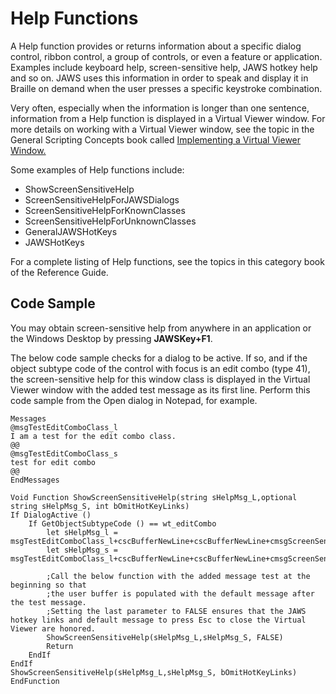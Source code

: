 # Help Functions

A Help function provides or returns information about a specific dialog
control, ribbon control, a group of controls, or even a feature or
application. Examples include keyboard help, screen-sensitive help, JAWS
hotkey help and so on. JAWS uses this information in order to speak and
display it in Braille on demand when the user presses a specific
keystroke combination.

Very often, especially when the information is longer than one sentence,
information from a Help function is displayed in a Virtual Viewer
window. For more details on working with a Virtual Viewer window, see
the topic in the General Scripting Concepts book called [Implementing a
Virtual Viewer Window.](../Virtual_Viewer_Functions.html)

Some examples of Help functions include:

- ShowScreenSensitiveHelp
- ScreenSensitiveHelpForJAWSDialogs
- ScreenSensitiveHelpForKnownClasses
- ScreenSensitiveHelpForUnknownClasses
- GeneralJAWSHotKeys
- JAWSHotKeys

For a complete listing of Help functions, see the topics in this
category book of the Reference Guide.

## Code Sample

You may obtain screen-sensitive help from anywhere in an application or
the Windows Desktop by pressing **JAWSKey+F1**.

The below code sample checks for a dialog to be active. If so, and if
the object subtype code of the control with focus is an edit combo (type
41), the screen-sensitive help for this window class is displayed in the
Virtual Viewer window with the added test message as its first line.
Perform this code sample from the Open dialog in Notepad, for example.

    Messages
    @msgTestEditComboClass_l
    I am a test for the edit combo class.
    @@
    @msgTestEditComboClass_s
    test for edit combo
    @@
    EndMessages

    Void Function ShowScreenSensitiveHelp(string sHelpMsg_L,optional string sHelpMsg_S, int bOmitHotKeyLinks)
    If DialogActive ()
        If GetObjectSubtypeCode () == wt_editCombo
            let sHelpMsg_l = msgTestEditComboClass_l+cscBufferNewLine+cscBufferNewLine+cmsgScreenSensitiveHelp50_L
            let sHelpMsg_s = msgTestEditComboClass_l+cscBufferNewLine+cscBufferNewLine+cmsgScreenSensitiveHelp50_s

            ;Call the below function with the added message test at the beginning so that
            ;the user buffer is populated with the default message after the test message.
            ;Setting the last parameter to FALSE ensures that the JAWS hotkey links and default message to press Esc to close the Virtual Viewer are honored.
            ShowScreenSensitiveHelp(sHelpMsg_L,sHelpMsg_S, FALSE)
            Return
        EndIf
    EndIf
    ShowScreenSensitiveHelp(sHelpMsg_L,sHelpMsg_S, bOmitHotKeyLinks)
    EndFunction
